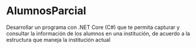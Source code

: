 # AlumnosParcial
Desarrollar un programa con .NET Core (C#) que te permita capturar y consultar la información de los alumnos en una institución, de acuerdo a la estructura que maneja la institución actual
